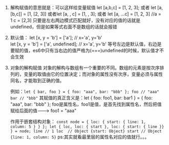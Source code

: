 1. 解构赋值的意思就是：可以这样给变量赋值 let [a,b,c] = [1, 2, 3]; 
   或者 let [a,[b,c]] = [1, [2, 3]]
   或者let [a, , c] = [1, , 3]; 
   或者 let [a, ...c] = [1, 2, 3] //a = 1 c = [2,3]
   只要是左右两边模式匹配就好，没有对应的值的话就是undefined，但是如果等式右面不是数组的话就会报错

2. 默认值：
	let [x, y = 'b'] = ['a']; // x='a', y='b'   
	let [x, y = 'b'] = ['a', undefined]; // x='a', y='b'
	 等号左边是默认值，右边是要赋的值，es6中只有当右边的值严格为(===)undefined的时候，默认值才不会生效

3. 对象的解构赋值
	对象的解构与数组有一个重要的不同。数组的元素是按次序排列的，变量的取值由它的位置决定；而对象的属性没有次序，变量必须与属性同名，才能取到正确的值。

	例如：```let { bar, foo } = { foo: "aaa", bar: "bbb" };
		 foo // "aaa"
		 bar // "bbb"```
	其赋值的真正含义是：let { foo: foo1, bar: bar1 } = { foo: "aaa", bar: "bbb" };
	     foo是属性名，foo1是值，是首先找到属性名，然后把值赋给后面的值---> foo1 = "aaa"

	作用于嵌套结构对象：
		```const node = {
		  loc: {
		    start: {
		      line: 1,
		      column: 5
		    }
		  }
		};
		let { loc, loc: { start }, loc: { start: { line }} } = node;
		line // 1
		loc  // Object {start: Object}
		start // Object {line: 1, column: 5}```
		ps:其实就看最里层的属性名对应的值就行。。。
